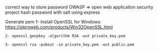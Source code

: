 correct way to store password
    OWASP => open web application security project
    hash password with salt using express

Generate pem
    1- Install OpenSSL for Windows:
        https://slproweb.com/products/Win32OpenSSL.html

    2- openssl genpkey -algorithm RSA -out private_key.pem

    3- openssl rsa -pubout -in private_key.pem -out public.pem

